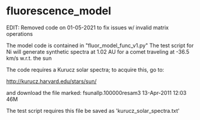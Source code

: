 # fluorescence_model

EDIT: Removed code on 01-05-2021 to fix issues w/ invalid matrix operations

The model code is contained in "fluor_model_func_v1.py"
The test script for Ni will generate synthetic spectra at 1.02 AU for a comet traveling at -36.5 km/s w.r.t. the sun

The code requires a Kurucz solar spectra; to acquire this, go to:

http://kurucz.harvard.edu/stars/sun/

and download the file marked: fsunallp.100000resam3   13-Apr-2011 12:03   46M  

The test script requires this file be saved as 'kurucz_solar_spectra.txt'
